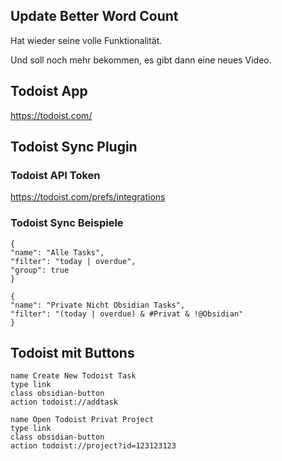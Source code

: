 ## Update Better Word Count

Hat wieder seine volle Funktionalität.

Und soll noch mehr bekommen, es gibt dann eine neues Video.

## Todoist App

https://todoist.com/

## Todoist Sync Plugin

### Todoist API Token

https://todoist.com/prefs/integrations

### Todoist Sync Beispiele

```todoist
{
"name": "Alle Tasks",
"filter": "today | overdue",
"group": true
}
```

```todoist
{
"name": "Private Nicht Obsidian Tasks",
"filter": "(today | overdue) & #Privat & !@Obsidian"
}
```


## Todoist mit Buttons

```button
name Create New Todoist Task
type link
class obsidian-button
action todoist://addtask
```
```button
name Open Todoist Privat Project
type link
class obsidian-button
action todoist://project?id=123123123
```

